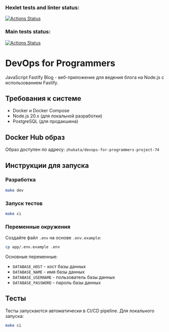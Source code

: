 

### Hexlet tests and linter status:
[![Actions Status](https://github.com/zhukata/devops-for-programmers-project-74/actions/workflows/hexlet-check.yml/badge.svg)](https://github.com/zhukata/devops-for-programmers-project-74/actions)

### Main tests status:
[![Actions Status](https://github.com/zhukata/devops-for-programmers-project-74/actions/workflows/push.yml/badge.svg)](https://github.com/zhukata/devops-for-programmers-project-74/actions)

# DevOps for Programmers 

JavaScript Fastify Blog - веб-приложение для ведения блога на Node.js с использованием Fastify.

## Требования к системе

- Docker и Docker Compose
- Node.js 20.x (для локальной разработки)
- PostgreSQL (для продакшена)

## Docker Hub образ

Образ доступен по адресу: `zhukata/devops-for-programmers-project-74`

## Инструкции для запуска

### Разработка
```bash
make dev
```

### Запуск тестов
```bash
make ci
```

### Переменные окружения

Создайте файл `.env` на основе `.env.example`:
```bash
cp app/.env.example .env
```

Основные переменные:
- `DATABASE_HOST` - хост базы данных
- `DATABASE_NAME` - имя базы данных
- `DATABASE_USERNAME` - пользователь базы данных
- `DATABASE_PASSWORD` - пароль базы данных

## Тесты

Тесты запускаются автоматически в CI/CD pipeline. Для локального запуска:

```bash
make ci
```